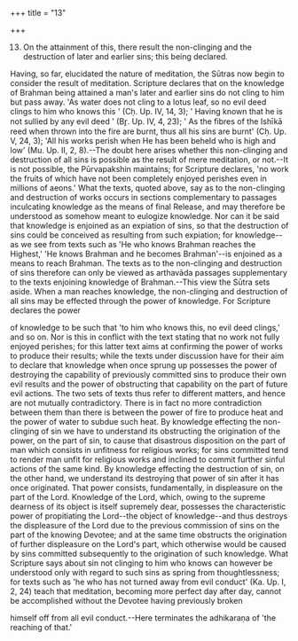 +++
title = "13"

+++


13. On the attainment of this, there result the non-clinging and the destruction of later and earlier sins; this being declared.

Having, so far, elucidated the nature of meditation, the Sūtras now begin to consider the result of meditation. Scripture declares that on the knowledge of Brahman being attained a man's later and earlier sins do not cling to him but pass away. 'As water does not cling to a lotus leaf, so no evil deed clings to him who knows this ' (Cḥ. Up. IV, 14, 3); ' Having known that he is not sullied by any evil deed ' (Br̥. Up. IV, 4, 23); ' As the fibres of the Ishīkā reed when thrown into the fire are burnt, thus all his sins are burnt' (Cḥ. Up. V, 24, 3); 'All his works perish when He has been beheld who is high and low' (Mu. Up. II, 2, 8).--The doubt here arises whether this non-clinging and destruction of all sins is possible as the result of mere meditation, or not.--It is not possible, the Pūrvapakshin maintains; for Scripture declares, 'no work the fruits of which have not been completely enjoyed perishes even in millions of aeons.' What the texts, quoted above, say as to the non-clinging and destruction of works occurs in sections complementary to passages inculcating knowledge as the means of final Release, and may therefore be understood as somehow meant to eulogize knowledge. Nor can it be said that knowledge is enjoined as an expiation of sins, so that the destruction of sins could be conceived as resulting from such expiation; for knowledge--as we see from texts such as 'He who knows Brahman reaches the Highest,' 'He knows Brahman and he becomes Brahman'--is enjoined as a means to reach Brahman. The texts as to the non-clinging and destruction of sins therefore can only be viewed as arthavāda passages supplementary to the texts enjoining knowledge of Brahman.--This view the Sūtra sets aside. When a man reaches knowledge, the non-clinging and destruction of all sins may be effected through the power of knowledge. For Scripture declares the power

of knowledge to be such that 'to him who knows this, no evil deed clings,' and so on. Nor is this in conflict with the text stating that no work not fully enjoyed perishes; for this latter text aims at confirming the power of works to produce their results; while the texts under discussion have for their aim to declare that knowledge when once sprung up possesses the power of destroying the capability of previously committed sins to produce their own evil results and the power of obstructing that capability on the part of future evil actions. The two sets of texts thus refer to different matters, and hence are not mutually contradictory. There is in fact no more contradiction between them than there is between the power of fire to produce heat and the power of water to subdue such heat. By knowledge effecting the non-clinging of sin we have to understand its obstructing the origination of the power, on the part of sin, to cause that disastrous disposition on the part of man which consists in unfitness for religious works; for sins committed tend to render man unfit for religious works and inclined to commit further sinful actions of the same kind. By knowledge effecting the destruction of sin, on the other hand, we understand its destroying that power of sin after it has once originated. That power consists, fundamentally, in displeasure on the part of the Lord. Knowledge of the Lord, which, owing to the supreme dearness of its object is itself supremely dear, possesses the characteristic power of propitiating the Lord--the object of knowledge--and thus destroys the displeasure of the Lord due to the previous commission of sins on the part of the knowing Devotee; and at the same time obstructs the origination of further displeasure on the Lord's part, which otherwise would be caused by sins committed subsequently to the origination of such knowledge. What Scripture says about sin not clinging to him who knows can however be understood only with regard to such sins as spring from thoughtlessness; for texts such as 'he who has not turned away from evil conduct' (Ka. Up. I, 2, 24) teach that meditation, becoming more perfect day after day, cannot be accomplished without the Devotee having previously broken

himself off from all evil conduct.--Here terminates the adhikaraṇa of 'the reaching of that.'


